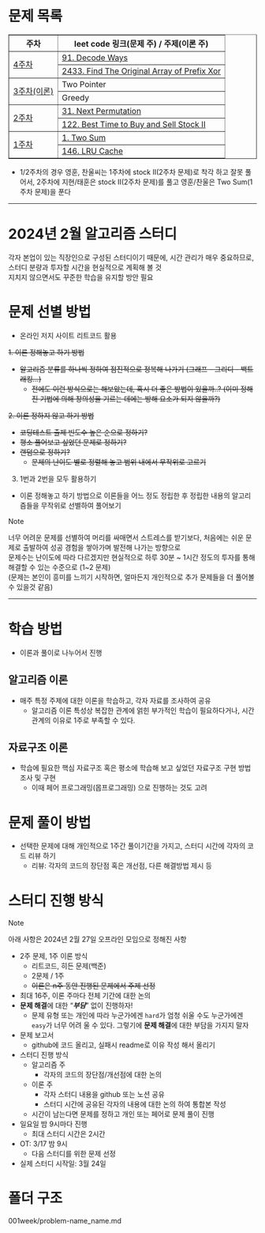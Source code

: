 # 문제 목록

<table border="1">
    <tr>
        <th>주차</th>
        <th>leet code 링크(문제 주) / 주제(이론 주)</th>
    </tr>
    <tr>
        <td rowspan="2"><a href="004week">4주차</a></td>
        <td><a href="https://leetcode.com/problems/decode-ways/description/">91. Decode Ways</a></td>
    </tr>
    <tr>
        <td><a href="https://leetcode.com/problems/find-the-original-array-of-prefix-xor/description/">2433. Find The Original Array of Prefix Xor</a></td>
    </tr>
    <tr>
        <td rowspan="2"><a href="003week">3주차(이론)</a></td>
        <td><span>Two Pointer</span></td>
    </tr>
    <tr>
        <td><span>Greedy</span></td>
    </tr>
    <tr>
        <td rowspan="2"><a href="002week">2주차</a></td>
        <td><a href="https://leetcode.com/problems/next-permutation/description/">31. Next Permutation</a></td>
    </tr>
    <tr>
        <td><a href="https://leetcode.com/problems/best-time-to-buy-and-sell-stock-ii/description/">122. Best Time to Buy and Sell Stock II</a></td>
    </tr>
    <tr>
        <td rowspan="2"><a href="001week">1주차</a></td>
        <td><a href="https://leetcode.com/problems/two-sum/description/">1. Two Sum</a></td>
    </tr>
    <tr>
        <td><a href="https://leetcode.com/problems/lru-cache/description/">146. LRU Cache</a></td>
    </tr>
</table>

* 1/2주차의 경우 영훈, 찬울씨는 1주차에 stock II(2주차 문제)로 착각 하고 잘못 풀어서, 2주차에 지현/태훈은 stock II(2주차 문제)를 풀고 영훈/찬울은 Two Sum(1주차 문제)을 푼다

---

# 2024년 2월 알고리즘 스터디

각자 본업이 있는 직장인으로 구성된 스터디이기 때문에, 시간 관리가 매우 중요하므로, 스터디 분량과 투자할 시간을 현실적으로 계획해 볼 것\
지치지 않으면서도 꾸준한 학습을 유지할 방안 필요

# 문제 선별 방법

- 온라인 저지 사이트 리트코드 활용 

~~1. 이론 정해놓고 하기 방법~~

- ~~알고리즘 분류를 하나씩 정하여 점진적으로 정복해 나가기 (그래프 - 그리디 - 백트래킹…)~~
    - ~~전에도 이런 방식으로는 해보았는데, 혹시 더 좋은 방법이 있을까..? (이미 정해진 기법에 의해 창의성을 기르는 데에는 방해 요소가 되지 않을까?)~~

~~2. 이론 정하지 않고 하기 방법~~

- ~~코딩테스트 출제 빈도수 높은 순으로 정하기?~~
- ~~평소 풀어보고 싶었던 문제로 정하기?~~
- ~~랜덤으로 정하기?~~
    - ~~문제의 난이도 별로 정렬해 놓고 범위 내에서 무작위로 고르기~~

3. 1번과 2번을 모두 활용하기

- 이론 정해놓고 하기 방법으로 이론들을 어느 정도 정립한 후 정립한 내용의 알고리즘들을 무작위로 선별하여 풀어보기

> [!NOTE]
> 너무 어려운 문제를 선별하여 머리를 싸매면서 스트레스를 받기보다, 처음에는 쉬운 문제로 출발하여 성공 경험을 쌓아가며 발전해 나가는 방향으로\
> 문제수는 난이도에 따라 다르겠지만 현실적으로 하루 30분 ~ 1시간 정도의 투자를 통해 해결할 수 있는 수준으로 (1~2 문제)\
> (문제는 본인이 흥미를 느끼기 시작하면, 얼마든지 개인적으로 추가 문제들을 더 풀어볼 수 있을것 같음)

---
# 학습 방법

- 이론과 풀이로 나누어서 진행

## 알고리즘 이론

- 매주 특정 주제에 대한 이론을 학습하고, 각자 자료를 조사하여 공유
    - 알고리즘 이론 특성상 복잡한 관계에 얽힌 부가적인 학습이 필요하다거나, 시간 관계의 이유로 1주로 부족할 수 있다.

## 자료구조 이론

- 학습에 필요한 핵심 자료구조 혹은 평소에 학습해 보고 싶었던 자료구조 구현 방법 조사 및 구현
    - 이때 페어 프로그래밍(몹프로그래밍) 으로 진행하는 것도 고려

# 문제 풀이 방법

- 선택한 문제에 대해 개인적으로 1주간 풀이기간을 가지고, 스터디 시간에 각자의 코드 리뷰 하기
    - 리뷰: 각자의 코드의 장단점 혹은 개선점, 다른 해결방법 제시 등


# 스터디 진행 방식

> [!NOTE]
> 아래 사항은 2024년 2월 27일 오프라인 모임으로 정해진 사항
- 2주 문제, 1주 이론 방식
    - 리트코드, 히든 문제(백준)
    - 2문제 / 1주
    - ~~이론은 n주 동안 진행된 문제에서 주제 선정~~
- 최대 16주, 이론 주마다 전체 기간에 대한 논의
- **문제 해결**에 대한 “***부담***” 없이 진행하자!
    - 문제 유형 또는 개인에 따라 누군가에겐 `hard`가 엄청 쉬울 수도 누군가에겐 `easy`가 너무 어려 울 수 있다. 그렇기에 **문제 해결**에 대한 부담을 가지지 말자
- 문제 보고서
    - github에 코드 올리고, 실패시 readme로 이유 작성 해서 올리기
- 스터디 진행 방식
    - 알고리즘 주
        - 각자의 코드의 장단점/개선점에 대한 논의
    - 이론 주
        - 각자 스터디 내용을 github 또는 노션 공유
        - 스터디 시간에 공유된 각자의 내용에 대한 논의 하여 통합본 작성
    - 시간이 남는다면 문제를 정하고 개인 또는 페어로 문제 풀이 진행
- 일요일 밤 9시마다 진행
    - 최대 스터디 시간은 2시간
- OT: 3/17 밤 9시
    - 다음 스터디를 위한 문제 선정
- 실제 스터디 시작일: 3월 24일

# 폴더 구조
001week/problem-name_name.md

